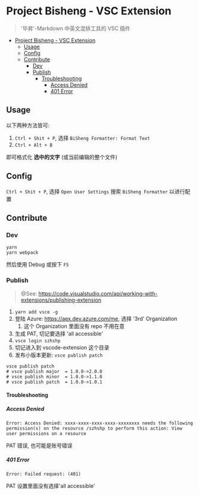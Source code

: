 # Project Bisheng - VSC Extension

> '毕昇'-Markdown 中英文混排工具的 VSC 插件

- [Project Bisheng - VSC Extension](#project-bisheng---vsc-extension)
  - [Usage](#usage)
  - [Config](#config)
  - [Contribute](#contribute)
    - [Dev](#dev)
    - [Publish](#publish)
      - [Troubleshooting](#troubleshooting)
        - [Access Denied](#access-denied)
        - [401 Error](#401-error)

## Usage

以下两种方法皆可:

1. `Ctrl + Shit + P`, 选择 `BiSheng Formatter: Format Text`
2. `Ctrl + Alt + B`

即可格式化 **选中的文字** (或当前编辑的整个文件)

## Config

`Ctrl + Shit + P`, 选择 `Open User Settings` 搜索 `BiSheng Formatter` 以进行配置

## Contribute

### Dev

```
yarn
yarn webpack
```

然后使用 Debug 或按下 `F5`


### Publish

> @See: https://code.visualstudio.com/api/working-with-extensions/publishing-extension

1. `yarn add vsce -g` 
2. 登陆 Azure: https://aex.dev.azure.com/me, 选择 '3rd' Organization
   1. 这个 Organization 里面没有 repo 不用在意
3. 生成 PAT, 切记要选择 'all accessible'
4. `vsce login szhshp`
5. 切记进入到 vscode-extension 这个目录 
6. 发布小版本更新: `vsce publish patch`

```
vsce publish patch
# vsce publish major  = 1.0.0->2.0.0
# vsce publish minor  = 1.0.0->1.1.0
# vsce publish patch  = 1.0.0->1.0.1
```

#### Troubleshooting

##### Access Denied

```
Error: Access Denied: xxxx-xxxx-xxxx-xxxx-xxxxxxxx needs the following permission(s) on the resource /szhshp to perform this action: View user permissions on a resource
```

PAT 错误, 也可能是账号错误


##### 401 Error

```
Error: Failed request: (401)
```

PAT 设置里面没有选择'all accessible'